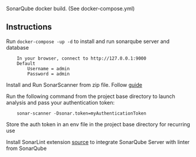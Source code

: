 SonarQube docker build. (See docker-compose.yml)

## Instructions
Run `docker-compose -up -d` to install and run sonarqube server and database
```
    In your browser, connect to http://127.0.0.1:9000
    Default
        Username = admin
        Password = admin
```
Install and Run SonarScanner from zip file. Follow [guide](https://docs.sonarqube.org/latest/analyzing-source-code/scanners/sonarscanner/)

Run the following command from the project base directory to launch analysis and pass your authentication token:
````
	sonar-scanner -Dsonar.token=myAuthenticationToken
````

Store the auth token in an env file in the project base directory for recurring use

Install SonarLint extension [source](https://marketplace.visualstudio.com/items?itemName=SonarSource.sonarlint-vscode) to integrate SonarQube Server with linter from SonarQube
